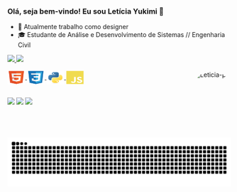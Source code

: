### Olá, seja bem-vindo! Eu sou Letícia Yukimi 👋

- 🔭 Atualmente trabalho como designer
- 🎓 Estudante de Análise e Desenvolvimento de Sistemas // Engenharia Civil

 <div>
  <a href="https://github.com/nayule07">
  <img height="180em" src="https://github-readme-stats.vercel.app/api?username=nayule07&show_icons=true&theme=gotham&include_all_commits=true&count_private=true"/>
  <img height="150em" src="https://github-readme-stats.vercel.app/api/top-langs/?username=nayule07&layout=compact&langs_count=7&theme=gotham"/>
 </div>
 <div style="display: inline_block"><br>
  <img align="center" alt="Leticia-HTML" height="30" width="40" src="https://raw.githubusercontent.com/devicons/devicon/master/icons/html5/html5-original.svg">
  <img align="center" alt="Leticia-CSS" height="30" width="40" src="https://raw.githubusercontent.com/devicons/devicon/master/icons/css3/css3-original.svg">
  <img align="center" alt="Leticia-Python" height="30" width="40" src="https://raw.githubusercontent.com/devicons/devicon/master/icons/python/python-original.svg">
  <img align="center" alt="Leticia-Js" height="30" width="40" src="https://raw.githubusercontent.com/devicons/devicon/master/icons/javascript/javascript-plain.svg">
  <img align="right" alt="Leticia-pic" height="150" style="border-radius:50px;" src="https://i.picasion.com/pic91/2f9d913a4eab7ff2615e2f7e5f750f9e.gif">
</div>
  
  ##
 
<div> 
  <a href="https://instagram.com/leyukimi_" target="_blank"><img src="https://img.shields.io/badge/-Instagram-%23E4405F?style=for-the-badge&logo=instagram&logoColor=white" target="_blank"></a>
  <a href="mailto:yukimi.nakama@gmail.com"><img src="https://img.shields.io/badge/-Gmail-%23333?style=for-the-badge&logo=gmail&logoColor=white" target="_blank"></a>
  <a href="https://www.linkedin.com/in/leticia-yukimi-nakama-056a65143/" target="_blank"><img src="https://img.shields.io/badge/-LinkedIn-%230077B5?style=for-the-badge&logo=linkedin&logoColor=white" target="_blank"></a> 
    
 ![Snake animation](https://github.com/nayule07/nayule07/blob/output/github-contribution-grid-snake.svg)
 
</div>

